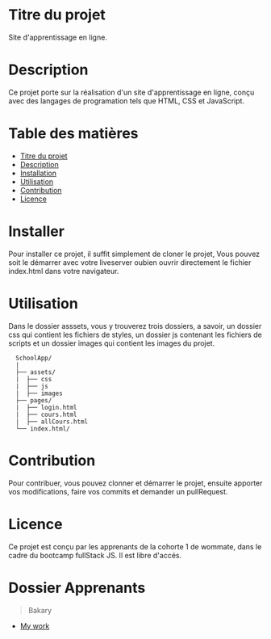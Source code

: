 # Titre du projet

Site d'apprentissage en ligne.

# Description
Ce projet porte sur la réalisation d'un site d'apprentissage en ligne, conçu avec des langages de programation tels que HTML, CSS et JavaScript.
# Table des matières
  - [Titre du projet](#Titreduprojet)
  - [Description](#Description)
  - [Installation](#Installation)
  - [Utilisation](#Utilisation)
  - [Contribution](#Contribution)
  - [Licence](#Licence)
  
# Installer

Pour installer ce projet, il suffit simplement de cloner le projet, Vous pouvez soit le démarrer avec votre liveserver oubien ouvrir directement le fichier index.html dans votre navigateur.

# Utilisation
Dans le dossier asssets, vous y trouverez trois dossiers, a savoir, un dossier css qui contient les fichiers de styles, un dossier js contenant les fichiers de scripts et un dossier images qui contient les images du projet.
```
  SchoolApp/
  |
  ├── assets/
  |  ├── css
  |  ├── js
  |  ├── images
  ├── pages/
  |  ├── login.html
  |  ├── cours.html
  |  ├── allCours.html
  └── index.html/
```
# Contribution

Pour contribuer, vous pouvez clonner et démarrer le projet, ensuite apporter vos modifications, faire vos commits et demander un pullRequest.

# Licence

Ce projet est conçu par les apprenants de la cohorte 1 de wommate, dans le cadre du bootcamp fullStack JS. Il est libre d'accés.

# Dossier Apprenants

> Bakary
  - [My work](exemple)


